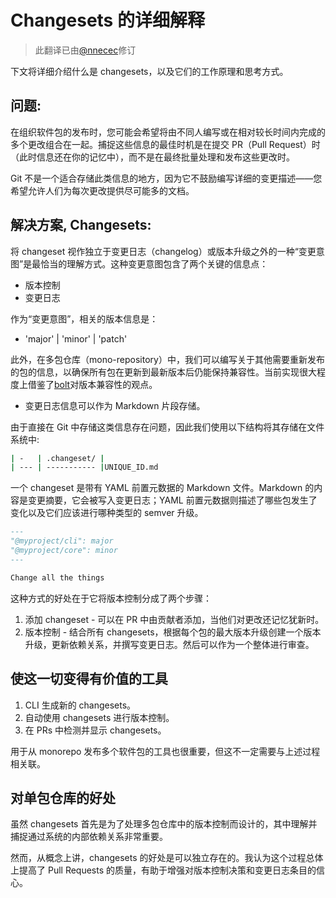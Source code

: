 # Changesets 的详细解释

> 此翻译已由[@nnecec](https://github.com/nnecec)修订

下文将详细介绍什么是 changesets，以及它们的工作原理和思考方式。

## 问题:

在组织软件包的发布时，您可能会希望将由不同人编写或在相对较长时间内完成的多个更改组合在一起。捕捉这些信息的最佳时机是在提交 PR（Pull Request）时（此时信息还在你的记忆中），而不是在最终批量处理和发布这些更改时。

Git 不是一个适合存储此类信息的地方，因为它不鼓励编写详细的变更描述——您希望允许人们为每次更改提供尽可能多的文档。

## 解决方案, Changesets:

将 changeset 视作独立于变更日志（changelog）或版本升级之外的一种“变更意图”是最恰当的理解方式。这种变更意图包含了两个关键的信息点：

- 版本控制
- 变更日志

作为“变更意图”，相关的版本信息是：

- 'major' | 'minor' | 'patch'

此外，在多包仓库（mono-repository）中，我们可以编写关于其他需要重新发布的包的信息，以确保所有包在更新到最新版本后仍能保持兼容性。当前实现很大程度上借鉴了[bolt](https://github.com/boltpkg/bolt)对版本兼容性的观点。

- 变更日志信息可以作为 Markdown 片段存储。

由于直接在 Git 中存储这类信息存在问题，因此我们使用以下结构将其存储在文件系统中:

```bash
| -   | .changeset/ |
| --- | ----------- |UNIQUE_ID.md
```

一个 changeset 是带有 YAML 前置元数据的 Markdown 文件。Markdown 的内容是变更摘要，它会被写入变更日志；YAML 前置元数据则描述了哪些包发生了变化以及它们应该进行哪种类型的 semver 升级。

```md
---
"@myproject/cli": major
"@myproject/core": minor
---

Change all the things
```

这种方式的好处在于它将版本控制分成了两个步骤：

1. 添加 changeset - 可以在 PR 中由贡献者添加，当他们对更改还记忆犹新时。
2. 版本控制 - 结合所有 changesets，根据每个包的最大版本升级创建一个版本升级，更新依赖关系，并撰写变更日志。然后可以作为一个整体进行审查。

## 使这一切变得有价值的工具

1. CLI 生成新的 changesets。
2. 自动使用 changesets 进行版本控制。
3. 在 PRs 中检测并显示 changesets。

用于从 monorepo 发布多个软件包的工具也很重要，但这不一定需要与上述过程相关联。

## 对单包仓库的好处

虽然 changesets 首先是为了处理多包仓库中的版本控制而设计的，其中理解并捕捉通过系统的内部依赖关系非常重要。

然而，从概念上讲，changesets 的好处是可以独立存在的。我认为这个过程总体上提高了 Pull Requests 的质量，有助于增强对版本控制决策和变更日志条目的信心。
